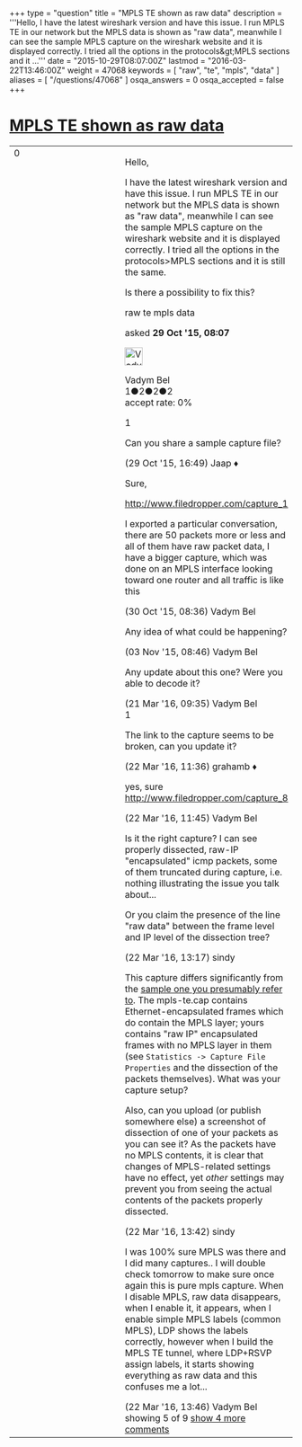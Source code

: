 +++
type = "question"
title = "MPLS TE shown as raw data"
description = '''Hello, I have the latest wireshark version and have this issue. I run MPLS TE in our network but the MPLS data is shown as &quot;raw data&quot;, meanwhile I can see the sample MPLS capture on the wireshark website and it is displayed correctly. I tried all the options in the protocols&amp;gt;MPLS sections and it ...'''
date = "2015-10-29T08:07:00Z"
lastmod = "2016-03-22T13:46:00Z"
weight = 47068
keywords = [ "raw", "te", "mpls", "data" ]
aliases = [ "/questions/47068" ]
osqa_answers = 0
osqa_accepted = false
+++

<div class="headNormal">

# [MPLS TE shown as raw data](/questions/47068/mpls-te-shown-as-raw-data)

</div>

<div id="main-body">

<div id="askform">

<table id="question-table" style="width:100%;"><colgroup><col style="width: 50%" /><col style="width: 50%" /></colgroup><tbody><tr class="odd"><td style="width: 30px; vertical-align: top"><div class="vote-buttons"><span id="post-47068-upvote" class="ajax-command post-vote up" rel="nofollow" title="I like this post (click again to cancel)"> </span><div id="post-47068-score" class="post-score" title="current number of votes">0</div><span id="post-47068-downvote" class="ajax-command post-vote down" rel="nofollow" title="I dont like this post (click again to cancel)"> </span> <span id="favorite-mark" class="ajax-command favorite-mark" rel="nofollow" title="mark/unmark this question as favorite (click again to cancel)"> </span><div id="favorite-count" class="favorite-count"></div></div></td><td><div id="item-right"><div class="question-body"><p>Hello,</p><p>I have the latest wireshark version and have this issue. I run MPLS TE in our network but the MPLS data is shown as "raw data", meanwhile I can see the sample MPLS capture on the wireshark website and it is displayed correctly. I tried all the options in the protocols&gt;MPLS sections and it is still the same.</p><p>Is there a possibility to fix this?</p></div><div id="question-tags" class="tags-container tags"><span class="post-tag tag-link-raw" rel="tag" title="see questions tagged &#39;raw&#39;">raw</span> <span class="post-tag tag-link-te" rel="tag" title="see questions tagged &#39;te&#39;">te</span> <span class="post-tag tag-link-mpls" rel="tag" title="see questions tagged &#39;mpls&#39;">mpls</span> <span class="post-tag tag-link-data" rel="tag" title="see questions tagged &#39;data&#39;">data</span></div><div id="question-controls" class="post-controls"></div><div class="post-update-info-container"><div class="post-update-info post-update-info-user"><p>asked <strong>29 Oct '15, 08:07</strong></p><img src="https://secure.gravatar.com/avatar/0f3d9bacc469017f1ad93512ee870f2b?s=32&amp;d=identicon&amp;r=g" class="gravatar" width="32" height="32" alt="Vadym%20Bel&#39;s gravatar image" /><p><span>Vadym Bel</span><br />
<span class="score" title="1 reputation points">1</span><span title="2 badges"><span class="badge1">●</span><span class="badgecount">2</span></span><span title="2 badges"><span class="silver">●</span><span class="badgecount">2</span></span><span title="2 badges"><span class="bronze">●</span><span class="badgecount">2</span></span><br />
<span class="accept_rate" title="Rate of the user&#39;s accepted answers">accept rate:</span> <span title="Vadym Bel has no accepted answers">0%</span></p></div></div><div id="comments-container-47068" class="comments-container"><span id="47080"></span><div id="comment-47080" class="comment"><div id="post-47080-score" class="comment-score">1</div><div class="comment-text"><p>Can you share a sample capture file?</p></div><div id="comment-47080-info" class="comment-info"><span class="comment-age">(29 Oct '15, 16:49)</span> <span class="comment-user userinfo">Jaap ♦</span></div></div><span id="47092"></span><div id="comment-47092" class="comment"><div id="post-47092-score" class="comment-score"></div><div class="comment-text"><p>Sure,</p><p><a href="http://www.filedropper.com/capture_1">http://www.filedropper.com/capture_1</a></p><p>I exported a particular conversation, there are 50 packets more or less and all of them have raw packet data, I have a bigger capture, which was done on an MPLS interface looking toward one router and all traffic is like this</p></div><div id="comment-47092-info" class="comment-info"><span class="comment-age">(30 Oct '15, 08:36)</span> <span class="comment-user userinfo">Vadym Bel</span></div></div><span id="47186"></span><div id="comment-47186" class="comment"><div id="post-47186-score" class="comment-score"></div><div class="comment-text"><p>Any idea of what could be happening?</p></div><div id="comment-47186-info" class="comment-info"><span class="comment-age">(03 Nov '15, 08:46)</span> <span class="comment-user userinfo">Vadym Bel</span></div></div><span id="51068"></span><div id="comment-51068" class="comment"><div id="post-51068-score" class="comment-score"></div><div class="comment-text"><p>Any update about this one? Were you able to decode it?</p></div><div id="comment-51068-info" class="comment-info"><span class="comment-age">(21 Mar '16, 09:35)</span> <span class="comment-user userinfo">Vadym Bel</span></div></div><span id="51105"></span><div id="comment-51105" class="comment"><div id="post-51105-score" class="comment-score">1</div><div class="comment-text"><p>The link to the capture seems to be broken, can you update it?</p></div><div id="comment-51105-info" class="comment-info"><span class="comment-age">(22 Mar '16, 11:36)</span> <span class="comment-user userinfo">grahamb ♦</span></div></div><span id="51106"></span><div id="comment-51106" class="comment not_top_scorer"><div id="post-51106-score" class="comment-score"></div><div class="comment-text"><p>yes, sure <a href="http://www.filedropper.com/capture_8">http://www.filedropper.com/capture_8</a></p></div><div id="comment-51106-info" class="comment-info"><span class="comment-age">(22 Mar '16, 11:45)</span> <span class="comment-user userinfo">Vadym Bel</span></div></div><span id="51108"></span><div id="comment-51108" class="comment not_top_scorer"><div id="post-51108-score" class="comment-score"></div><div class="comment-text"><p>Is it the right capture? I can see properly dissected, raw-IP "encapsulated" icmp packets, some of them truncated during capture, i.e. nothing illustrating the issue you talk about...</p><p>Or you claim the presence of the line "raw data" between the frame level and IP level of the dissection tree?</p></div><div id="comment-51108-info" class="comment-info"><span class="comment-age">(22 Mar '16, 13:17)</span> <span class="comment-user userinfo">sindy</span></div></div><span id="51111"></span><div id="comment-51111" class="comment not_top_scorer"><div id="post-51111-score" class="comment-score"></div><div class="comment-text"><p>This capture differs significantly from the <a href="https://wiki.wireshark.org/SampleCaptures?action=AttachFile&amp;do=get&amp;target=mpls-te.cap">sample one you presumably refer to</a>. The mpls-te.cap contains Ethernet-encapsulated frames which do contain the MPLS layer; yours contains "raw IP" encapsulated frames with no MPLS layer in them (see <code>Statistics -&gt; Capture File Properties</code> and the dissection of the packets themselves). What was your capture setup?</p><p>Also, can you upload (or publish somewhere else) a screenshot of dissection of one of your packets as you can see it? As the packets have no MPLS contents, it is clear that changes of MPLS-related settings have no effect, yet <em>other</em> settings may prevent you from seeing the actual contents of the packets properly dissected.</p></div><div id="comment-51111-info" class="comment-info"><span class="comment-age">(22 Mar '16, 13:42)</span> <span class="comment-user userinfo">sindy</span></div></div><span id="51112"></span><div id="comment-51112" class="comment not_top_scorer"><div id="post-51112-score" class="comment-score"></div><div class="comment-text"><p>I was 100% sure MPLS was there and I did many captures.. I will double check tomorrow to make sure once again this is pure mpls capture. When I disable MPLS, raw data disappears, when I enable it, it appears, when I enable simple MPLS labels (common MPLS), LDP shows the labels correctly, however when I build the MPLS TE tunnel, where LDP+RSVP assign labels, it starts showing everything as raw data and this confuses me a lot...</p></div><div id="comment-51112-info" class="comment-info"><span class="comment-age">(22 Mar '16, 13:46)</span> <span class="comment-user userinfo">Vadym Bel</span></div></div></div><div id="comment-tools-47068" class="comment-tools"><span class="comments-showing"> showing 5 of 9 </span> <a href="#" class="show-all-comments-link">show 4 more comments</a></div><div class="clear"></div><div id="comment-47068-form-container" class="comment-form-container"></div><div class="clear"></div></div></td></tr></tbody></table>

</div>

</div>

